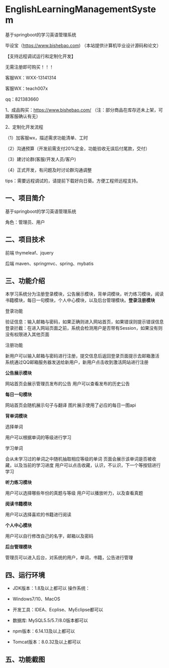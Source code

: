 # EnglishLearningManagementSystem
 基于springboot的学习英语管理系统

毕设宝（https://www.bishebao.com) （本站提供计算机毕业设计源码和论文）

【支持远程调试运行和定制化开发】

无需注册即可购买！！！

客服WX：WXX-13141314

客服WX：teach007x

qq：821383660


1、成品购买：https://www.bishebao.com/ （注：部分商品在库存还未上架，可跟客服确认有无）

2、定制化开发流程

（1）加客服wx，描述需求功能清单、工时

（2）沟通预算（开发前需支付20%定金，功能验收无误后付尾款，交付）

（3）建讨论群(客服/开发人员/客户)

（4）正式开发，有问题及时讨论群沟通调整

tips：需要远程调试的，请提前下载好向日葵。方便工程师远程支持。
<h2>一、项目简介</h2>
基于springboot的学习英语管理系统

角色：管理员、用户
<h2>二、项目技术</h2>
前端 thymeleaf、jquery

后端 maven、springmvc、spring、mybatis
<h2>三、功能介绍</h2>
<div class="markdown-heading" dir="auto">
<div class="markdown-heading" dir="auto">

本学习系统分为注册登录模块，公告展示模块，背单词模块，听力练习模块，阅读书籍模块，每日一句模块，个人中心模块，以及后台管理模块。<b>登录注册模块</b>

登录功能

验证信息：输入邮箱与密码，如果正确则进入网站首页，如果错误则提示错误信息
登录拦截：在进入网站页面之前，系统会检测用户是否带有Session，如果没有则没有权限进入其他页面

注册功能

新用户可以输入邮箱与密码进行注册，提交信息后返回登录页面提示去邮箱激活
系统通过QQ邮箱服务器发送给新用户，新用户点击收到激活网站进行注册

<b>公告展示模块</b>

网站首页会展示管理员发布的公告
用户可以查看发布的历史公告

<b>每日一句模块</b>

网站首页会随机展示句子与翻译
图片展示使用了必应的每日一图api

<b>背单词模块</b>

选择单词

用户可以根据单词的等级进行学习

学习单词

会从未学习过的单词之中随机抽取相应等级的单词
页面会展示该单词是否被收藏，以及当前的学习进度
用户可以点击收藏，认识，不认识，下一个等按钮进行学习

<b>听力练习模块</b>

用户可以选择哪些年份的真题与等级
用户可以播放听力，以及查看真题

<b>阅读书籍模块</b>

用户可以选择喜欢的书籍进行阅读

<b>个人中心模块</b>

用户可以自行修改自己的名字，邮箱以及密码

<b>后台管理模块</b>

管理员可以进入后台，对系统的用户，单词，书籍，公告进行管理

</div>
<h2>四、运行环境</h2>
<ul dir="auto">
 	<li>
<p dir="auto">JDK版本：1.8及以上都可以 操作系统：</p>
</li>
 	<li>
<p dir="auto">Windows7/10、MacOS</p>
</li>
 	<li>
<p dir="auto">开发工具：IDEA、Ecplise、MyEclipse都可以</p>
</li>
 	<li>
<p dir="auto">数据库: MySQL5.5/5.7/8.0版本都可以</p>
</li>
 	<li>
<p dir="auto">npm版本：6.14.13及以上都可以</p>
</li>
 	<li>
<p dir="auto">Tomcat版本：8.0.32及以上都可以</p>
</li>
</ul>
<h2>五、功能截图</h2>
<img class="aligncenter size-full wp-image" src="https://www.bishebao.com/wp-content/uploads/2024/07/基于springboot的学习英语管理系统/result/image_1_1.png" alt="" />
<img class="aligncenter size-full wp-image" src="https://www.bishebao.com/wp-content/uploads/2024/07/基于springboot的学习英语管理系统/result/image_2_2.png" alt="" />
<img class="aligncenter size-full wp-image" src="https://www.bishebao.com/wp-content/uploads/2024/07/基于springboot的学习英语管理系统/result/image_3_3.png" alt="" />
<img class="aligncenter size-full wp-image" src="https://www.bishebao.com/wp-content/uploads/2024/07/基于springboot的学习英语管理系统/result/image_4_4.png" alt="" />
<img class="aligncenter size-full wp-image" src="https://www.bishebao.com/wp-content/uploads/2024/07/基于springboot的学习英语管理系统/result/image_5_5.png" alt="" />
<img class="aligncenter size-full wp-image" src="https://www.bishebao.com/wp-content/uploads/2024/07/基于springboot的学习英语管理系统/result/image_6_6.png" alt="" />
<img class="aligncenter size-full wp-image" src="https://www.bishebao.com/wp-content/uploads/2024/07/基于springboot的学习英语管理系统/result/image_7_7.png" alt="" />
<img class="aligncenter size-full wp-image" src="https://www.bishebao.com/wp-content/uploads/2024/07/基于springboot的学习英语管理系统/result/image_8_8.png" alt="" />
<img class="aligncenter size-full wp-image" src="https://www.bishebao.com/wp-content/uploads/2024/07/基于springboot的学习英语管理系统/result/image_9_9.png" alt="" />

</div>